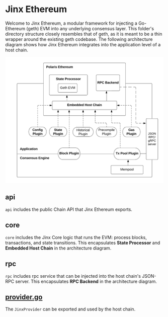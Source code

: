 # Jinx Ethereum

Welcome to Jinx Ethereum, a modular framework for injecting a Go-Ethereum (geth) EVM into any 
underlying consensus layer. This folder's directory structure closely resembles that of geth, as it
is meant to be a thin wrapper around the existing geth codebase. The following architecture diagram
shows how Jinx Ethereum integrates into the application level of a host chain.

![jinx_architecture.png](../docs/web/public/jinx_architecture.png)

## api

`api` includes the public Chain API that Jinx Ethereum exports.
 
## core

`core` includes the Jinx Core logic that runs the EVM: process blocks, transactions, and state
transitions. This encapsulates **State Processor** and **Embedded Host Chain** in the architecture
diagram.

## rpc

`rpc` includes rpc service that can be injected into the host chain's JSON-RPC server. This 
encapsulates **RPC Backend** in the architecture diagram. 

## [provider.go](https://github.com/berachain/jinx/blob/main/eth/provider.go) 

The `JinxProvider` can be exported and used by the host chain.
